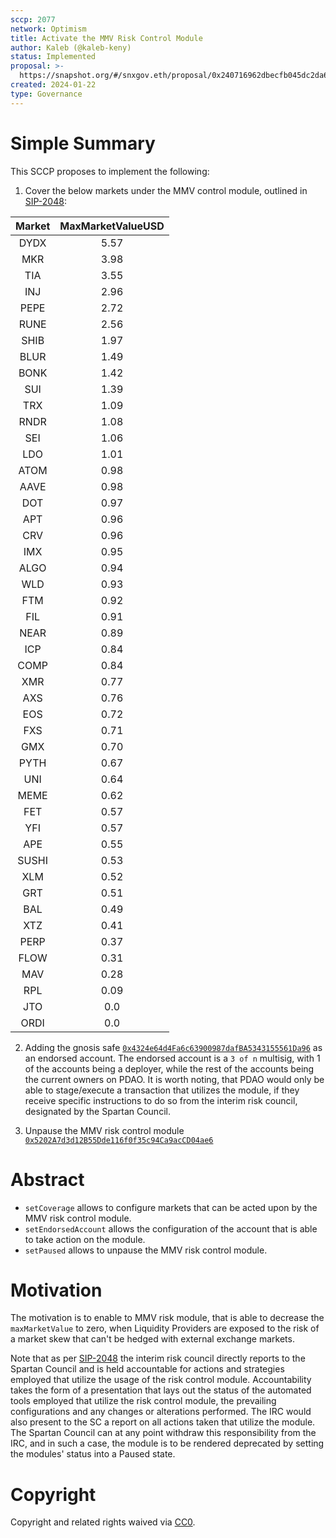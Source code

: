 ```yaml
---
sccp: 2077
network: Optimism
title: Activate the MMV Risk Control Module
author: Kaleb (@kaleb-keny)
status: Implemented
proposal: >-
  https://snapshot.org/#/snxgov.eth/proposal/0x240716962dbecfb045dc2da6094ba096973559a07afa8d3af55fa97aa681827e
created: 2024-01-22
type: Governance
---
```


# Simple Summary

This SCCP proposes to implement the following:

1) Cover the below markets under the MMV control module,  outlined in [SIP-2048](https://sips.synthetix.io/sips/sip-2048/):

| **Market** | **MaxMarketValueUSD** |
|:----------:|:---------------------:|
|    DYDX    |          5.57         |
|     MKR    |          3.98         |
|     TIA    |          3.55         |
|     INJ    |          2.96         |
|    PEPE    |          2.72         |
|    RUNE    |          2.56         |
|    SHIB    |          1.97         |
|    BLUR    |          1.49         |
|    BONK    |          1.42         |
|     SUI    |          1.39         |
|     TRX    |          1.09         |
|    RNDR    |          1.08         |
|     SEI    |          1.06         |
|     LDO    |          1.01         |
|    ATOM    |          0.98         |
|    AAVE    |          0.98         |
|     DOT    |          0.97         |
|     APT    |          0.96         |
|     CRV    |          0.96         |
|     IMX    |          0.95         |
|    ALGO    |          0.94         |
|     WLD    |          0.93         |
|     FTM    |          0.92         |
|     FIL    |          0.91         |
|    NEAR    |          0.89         |
|     ICP    |          0.84         |
|    COMP    |          0.84         |
|     XMR    |          0.77         |
|     AXS    |          0.76         |
|     EOS    |          0.72         |
|     FXS    |          0.71         |
|     GMX    |          0.70         |
|    PYTH    |          0.67         |
|     UNI    |          0.64         |
|    MEME    |          0.62         |
|     FET    |          0.57         |
|     YFI    |          0.57         |
|     APE    |          0.55         |
|    SUSHI   |          0.53         |
|     XLM    |          0.52         |
|     GRT    |          0.51         |
|     BAL    |          0.49         |
|     XTZ    |          0.41         |
|    PERP    |          0.37         |
|    FLOW    |          0.31         |
|     MAV    |          0.28         |
|     RPL    |          0.09         |
|     JTO    |          0.0          |
|    ORDI    |          0.0          |


2) Adding the gnosis safe [`0x4324e64d4Fa6c63900987dafBA5343155561Da96`](https://optimistic.etherscan.io/address/0x4324e64d4Fa6c63900987dafBA5343155561Da96)  as an endorsed account. The endorsed account is a `3 of n` multisig, with 1 of the accounts being a deployer, while the rest of the accounts being the current owners on PDAO. 
It is worth noting, that PDAO would only be able to stage/execute a transaction that utilizes the module, if they receive specific instructions to do so from the interim risk council, designated by the Spartan Council.  

3) Unpause the MMV risk control module [`0x5202A7d3d12B55Dde116f0f35c94Ca9acCD04ae6`](https://optimistic.etherscan.io/address/0x5202A7d3d12B55Dde116f0f35c94Ca9acCD04ae6)

# Abstract

- `setCoverage` allows to configure markets that can be acted upon by the MMV risk control module.
- `setEndorsedAccount` allows the configuration of the account that is able to take action on the module.
- `setPaused` allows to unpause the MMV risk control module.

# Motivation

The motivation is to enable to MMV risk module, that is able to decrease the `maxMarketValue` to zero, when Liquidity Providers are exposed to the risk of a market skew that can't be hedged with external exchange markets. 

Note that as per [SIP-2048](https://sips.synthetix.io/sips/sip-2048/#risk-control-module-usage) the interim risk council directly reports to the Spartan Council and is held accountable for actions and strategies employed that utilize the usage of the risk control module. Accountability takes the form of a presentation that lays out the status of the automated tools employed that utilize the risk control module, the prevailing configurations and any changes or alterations performed. The IRC would also present to the SC a report on all actions taken that utilize the module. The Spartan Council can at any point withdraw this responsibility from the IRC, and in such a case, the module is to be rendered deprecated by setting the modules' status into a Paused state.



# Copyright

Copyright and related rights waived via [CC0](https://creativecommons.org/publicdomain/zero/1.0/).


